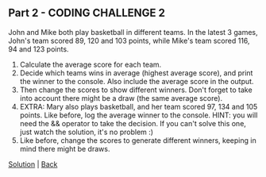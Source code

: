 ## Part 2 - CODING CHALLENGE 2

John and Mike both play basketball in different teams. In the latest 3 games, John's team scored 89, 120 and 103 points, while Mike's team scored 116, 94 and 123 points.


 1. Calculate the average score for each team.
 2. Decide which teams wins in average (highest average score), and print the winner to the console. Also include the average score in the output.
 3. Then change the scores to show different winners. Don't forget to take into account there might be a draw (the same average score).
 4. EXTRA: Mary also plays basketball, and her team scored 97, 134 and 105 points. Like before, log the average winner to the console. HINT: you will need the && operator to take the decision. If you can't solve this one, just watch the solution, it's no problem :)
 5. Like before, change the scores to generate different winners, keeping in mind there might be draws.

 [Solution](challenge-02.js) | [Back](../../README.md)
